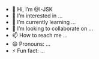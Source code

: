 - 👋 Hi, I’m @I-JSK
- 👀 I’m interested in ...
- 🌱 I’m currently learning ...
- 💞️ I’m looking to collaborate on ...
- 📫 How to reach me ...
- 😄 Pronouns: ...
- ⚡ Fun fact: ...

<!---
I-JSK/I-JSK is a ✨ special ✨ repository because its `README.md` (this file) appears on your GitHub profile.
You can click the Preview link to take a look at your changes.
--->
